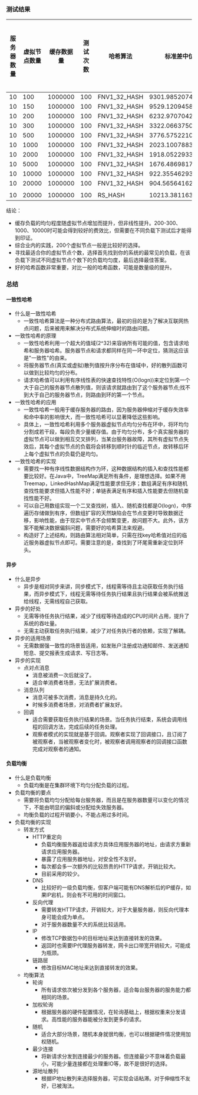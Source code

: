 ### 测试结果

|服务器数量|虚拟节点数量|缓存数据量|测试次数|哈希算法|标准差中位数|均匀度提升效率(（上层标准差-下层标准差）/ 上层标准差 )
|------|-------|-------|-------|-------|--------|--------|
|10|100|1000000|100|FNV1_32_HASH|9301.9852074705|0|
|10|150|1000000|100|FNV1_32_HASH|9529.120945816565|-2.44%|
|10|200|1000000|100|FNV1_32_HASH|6232.970704246892|34.59%|
|10|300|1000000|100|FNV1_32_HASH|3322.066375014202|46.70%|
|10|500|1000000|100|FNV1_32_HASH|3776.5752210170526|-13.68%|
|10|1000|1000000|100|FNV1_32_HASH|2023.100788393895|46.43%|
|10|2000|1000000|100|FNV1_32_HASH|1918.0522933434322|5.19%|
|10|5000|1000000|100|FNV1_32_HASH|1676.4869817567926|12.59%|
|10|10000|1000000|100|FNV1_32_HASH|922.3554629317267|44.98%|
|10|20000|1000000|100|FNV1_32_HASH|904.5656416203304|1.93%|
||||||
|10|20000|1000000|100|RS_HASH|10213.3811639437|
结论： 
- 缓存负载的均匀程度随虚拟节点增加而提升，但非线性提升。200-300、1000、10000时可能会得到较好的费效比，但需要在不同负载下测试后才能得到印证。  
- 综合业内的实践，200个虚拟节点一般是比较好的选择。  
- 寻找最适合你的虚拟节点个数，选择首先找到你的系统的最常见的负载，在该负载下测试不同虚拟节点个数下的负载均匀度，最后选择最佳答案。  
- 好的哈希函数非常重要，对比一般的哈希函数，可能是数量级的提升。  

### 总结

#### 一致性哈希
- 什么是一致性哈希  
    - 一致性哈希算法是一种分布式路由算法，最初的目的是为了解决互联网热点问题，后来被用来解决分布式系统伸缩时的路由问题。  
- 一致性哈希的原理  
    - 一致性哈希利用一个超大的值域(2^32)来容纳所有可能的值，包含请求哈希和服务器哈希。服务器节点和请求都同样在同一环中定位，猜测这应该是"一致性"的由来。    
    - 将服务器节点(真实或虚拟)散列值按升序分布在值域中，好的散列函数可以做到比较均匀的分布。  
    - 请求哈希值可以利用有序线性表的快速查找特性(O(logn))来定位到第一个大于自己的服务器节点散列值，则该请求就路由到了这个服务器节点;找不到大于自己的服务器节点，则路由到环的第一个节点。    
- 一致性哈希的应用
    - 一致性哈希一般用于缓存服务器的路由，因为服务器伸缩对于缓存失效率和命中率的影响很大，而一致性哈希可以显著降低这些影响。  
    - 具体上，一致性哈希利用多个服务器虚拟节点均匀分布在环中，将环均匀分割成若干段，每段负责少量缓存值。由于均匀分布，多个真实服务器的虚拟节点可以做到相互交叉排列，当某台服务器故障，其所有虚拟节点失效后，其每个虚拟节点的负载将会转移到顺时针的临近节点，故转移后环上每个虚拟节点的负载仍是均匀。  
- 一致性哈希的实现  
    - 需要找一种有序线性数据结构作为环，这种数据结构的插入和查找性能都要比较好。在Java中，TreeMap满足所有条件，是理想选择。如果不用Treemap，LinkedHashMap满足性能要求但无序；数组满足有序和随机查找性能要求但插入性能不好；单链表满足有序和插入性能要去但随机查找性能不好。
    - 可以自己用数组实现一个二叉查找树，插入、随机查找都是O(logn)，中序遍历存储做到有序，但数组扩容的天然缺陷会在节点变更时导致数据迁移，影响性能，由于现实中节点不会频繁变更，故问题不大。此外，该方案不能解决数据偏斜问题，需要好的哈希算法来规避。  
    - 构造好了上述结构，则路由算法相对简单，只需在找key哈希值对应的临近服务器虚拟节点即可。需要注意的是，查找到了环尾需重新定位到环头。  
    
    
#### 异步  
- 什么是异步  
    - 异步是相对同步来讲，同步模式下，线程需等待且主动获取任务执行结果，而异步模式下，线程无需等待任务执行结果且执行结果会被系统推送给线程，无需线程自己获取。  
- 异步的好处  
    - 无需等待任务执行结果，减少了线程等待造成的CPU时间片占用，提升了系统的吞吐量。  
    - 无需主动获取任务执行结果，减少了对任务执行者的依赖，实现了解耦。  
- 异步的适用场景  
    - 无需数据强一致性的场景皆适用，如发账户注册成功通知邮件、发送通知短息、提交报表生成请求、写日志等。  
- 异步的实现  
    - 点对点消息  
        - 消息被消费一次后就没了。  
        - 适合单消费者场景，无法扩展消费者。  
    - 消息队列
        - 消息可被多次消费，消息是持久化的。  
        - 时候多消费者场景，对消费者扩展友好。  
    - 回调  
        - 适合需要获取任务执行结果的场景。当任务执行结束，系统会调用线程的回调方法，完成后续的任务处理。  
        - 观察者模式的实现就是基于回调。观察者实现了回调接口，且订阅了被观察者，当被观察者变化时，被观察者调用观察者的回调接口函数完成对观察者的通知。  


#### 负载均衡  
- 什么是负载均衡  
    - 负载均衡是在集群环境下均匀分配负载的过程。  
- 负载均衡的要点  
    - 需要将负载均匀分配给每台服务器，而且是在服务器数量可以变化的情况下，不能由明显的偏斜或分配给失效服务器。  
    - 均衡负载的过程开销要小，不能占用过多时间。  
- 负载均衡的实现  
    - 转发方式  
        - HTTP重定向 
            - 负载均衡服务器返给请求方具体应用服务器的地址，由请求方重新请求应用服务器。  
            - 暴露了应用服务器地址，对安全性不友好。   
            - 每次都会多一次额外的比较昂贵的HTTP请求，开销比较大。           
            - 目前采用的较少。  
        - DNS   
            - 比较好的一级负载均衡，但客户端可能有DNS解析后的IP缓存，如果IP宕机，则会有不可用的时间窗口。  
        - 反向代理  
            - 需要转发HTTP请求，开销较大，对于大量服务器，则反向代理本身可能会成为单点。  
            - 对于服务器数量不大的系统比较适用。 
        - IP   
            - 修改TCP数据包中的目标地址来达到直接转发的效果。  
            - 返回时也需要IP代理服务器转发，网卡出口带宽开销较大，可能成为瓶颈。  
        - 链路层  
            - 修改目标MAC地址来达到直接转发的效果。  
    - 均衡算法  
        - 轮询   
            - 所有请求依次被分发到各个服务器，适合每台服务器的服务能力都相同的场景。  
        - 加权轮询
            - 根据服务器的硬件配置情况，在轮询基础上，根据权重来分发请求。高性能的服务器能被分发到更多的请求。  
        - 随机 
            - 适合大部分场景，随机本身就很均衡，也可以根据硬件情况使用加权随机。   
        - 最少连接  
            - 将新请求分发到连接最少的服务器。但连接最少不意味着负载最小，可能少量连接都在处理重IO等，故不是很好的选择。  
        - 源地址散列  
            - 根据IP地址散列来选择服务器，可实现会话粘滞。对于伸缩性不友好，已被淘汰。  
            
        